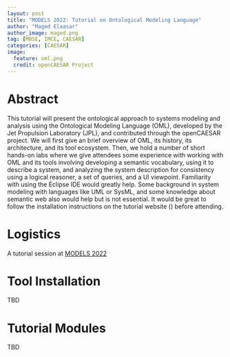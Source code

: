 ```yaml
---
layout: post
title: "MODELS 2022: Tutorial on Ontological Modeling Language"
author: "Maged Elaasar"
author_image: maged.png
tag: [MBSE, IMCE, CAESAR]
categories: [CAESAR]
image:
  feature: oml.png
  credit: openCAESAR Project
---
```


# Abstract

This tutorial will present the ontological approach to systems modeling and analysis using the Ontological Modeling Language (OML), developed by the Jet Propulsion Laboratory (JPL), and contributed through the openCAESAR project. We will first give an brief overview of OML, its history, its architecture, and its tool ecosystem. Then, we hold a number of short hands-on labs where we give attendees some experience with working with OML and its tools involving developing a semantic vocabulary, using it to describe a system, and analyzing the system description for consistency using a logical reasoner, a set of queries, and a UI viewpoint. Familiarity with using the Eclipse IDE would greatly help. Some background in system modeling with languages like UML or SysML, and some knowledge about semantic web also would help but is not essential. It would be great to follow the installation instructions on the tutorial website () before attending.

# Logistics

A tutorial session at [MODELS 2022](https://conf.researchr.org/track/models-2022/models-2022-tutorials)

# Tool Installation

TBD

# Tutorial Modules

TBD